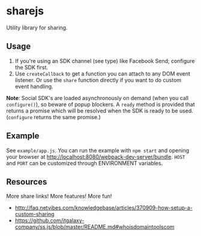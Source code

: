 # sharejs

Utility library for sharing.

## Usage

1. If you're using an SDK channel (see type) like Facebook Send; configure the SDK first.
2. Use `createCallback` to get a function you can attach to any DOM event listener. Or use the `share` function directly if you want to do custom event handling.

__Note__: Social SDK's are loaded asynchronously on demand (when you call `configure()`), so beware of popup blockers. A `ready` method is provided that returns a promise which will be resolved when the SDK is ready to be used. (`configure` returns the same promise.)

## Example

See `example/app.js`. You can run the example with `npm start` and opening your browser at [http://localhost:8080/webpack-dev-server/bundle](http://localhost:8080/webpack-dev-server/bundle). `HOST` and `PORT` can be customized through ENVIRONMENT variables.

## Resources

More share links! More features! More fun!

- http://faq.netvibes.com/knowledgebase/articles/370909-how-setup-a-custom-sharing
- https://github.com/itgalaxy-company/ss.js/blob/master/README.md#whoisdomaintoolscom
